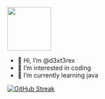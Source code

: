 

<!---
d3xt3rex/d3xt3rex is a ✨ special ✨ repository because its `README.md` (this file) appears on your GitHub profile.
You can click the Preview link to take a look at your changes.
--->
<a href="https://t.me/dravenzin" target="blank"><img align="center" src="https://i.imgur.com/y49DfsD.png" height="100" /></a>

- 👋 Hi, I’m @d3xt3rex
- 👀 I’m interested in coding
- 🌱 I’m currently learning java

[![GitHub Streak](https://github-readme-streak-stats.herokuapp.com?user=d3xt3rex&theme=midnight-purple)](https://git.io/streak-stats)
